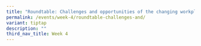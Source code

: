 ```yaml
---
title: "Roundtable: Challenges and opportunities of the changing workplace"
permalink: /events/week-4/roundtable-challenges-and/
variant: tiptap
description: ""
third_nav_title: Week 4
---
```

